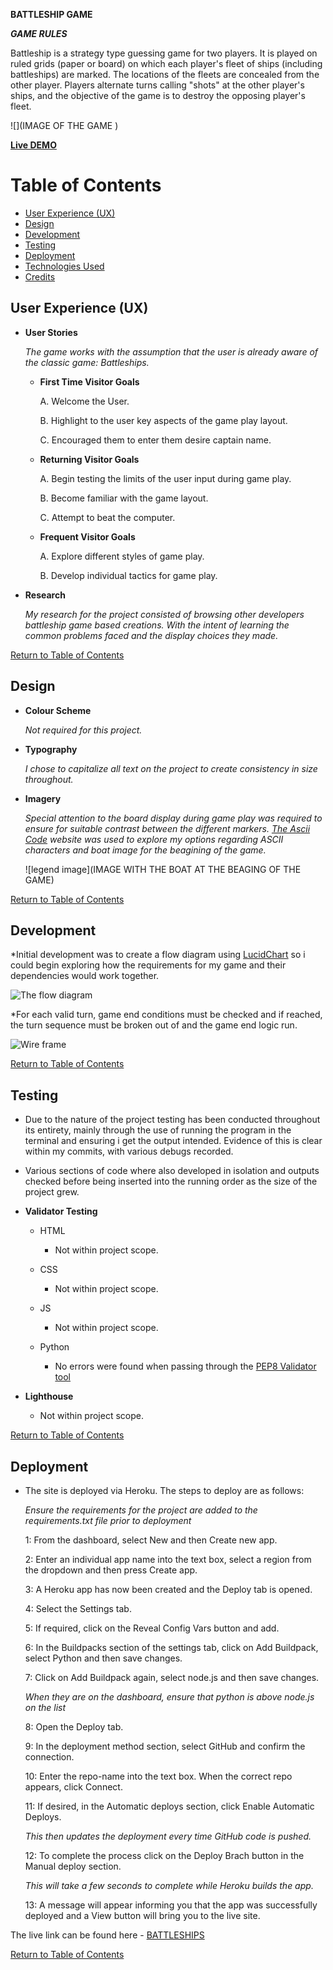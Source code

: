 **BATTLESHIP GAME**

***GAME RULES***

Battleship is a strategy type guessing game for two players. It is played on ruled grids (paper or board) on which each player's fleet of ships (including battleships) are marked. The locations of the fleets are concealed from the other player. Players alternate turns calling "shots" at the other player's ships, and the objective of the game is to destroy the opposing player's fleet.

![](IMAGE OF THE GAME )

**[Live DEMO]( )**


# Table of Contents <a name='contents'></a>

* [User Experience (UX)](#userexperience)
* [Design](#design)
* [Development](#development)
* [Testing](#testing)
* [Deployment](#deployment)
* [Technologies Used](#tech)
* [Credits](#credits)


## User Experience (UX) <a name='userexperience'></a>

- **User Stories**

    *The game works with the assumption that the user is already aware of the classic game: Battleships.*

    + **First Time Visitor Goals**
    
        A. Welcome the User.

        B. Highlight to the user key aspects of the game play layout.

        C. Encouraged them to enter them desire captain name.

    + **Returning Visitor Goals**

        A. Begin testing the limits of the user input during game play.  

        B. Become familiar with the game layout.

        C. Attempt to beat the computer.

    + **Frequent Visitor Goals**

        A. Explore different styles of game play.

        B. Develop individual tactics for game play.

- **Research**

    *My research for the project consisted of browsing other developers battleship game based creations. With the intent of learning the common problems faced and the display choices they made.*

[Return to Table of Contents](#contents)


## Design <a name='design'></a>

- **Colour Scheme**

    *Not required for this project.*

- **Typography**

    *I chose to capitalize all text on the project to create consistency in size throughout.*

- **Imagery**

    *Special attention to the board display during game play was required to ensure for suitable contrast between the different markers. [The Ascii Code](https://theasciicode.com.ar/) website was used to explore my options regarding ASCII characters and boat image for the beagining of the game.*

    ![legend image](IMAGE WITH THE BOAT AT THE BEAGING OF THE GAME) 


[Return to Table of Contents](#contents)

## Development <a name='development'></a>

*Initial development was to create a flow diagram using [LucidChart](https://www.lucidchart.com/pages/) so i could begin exploring how the requirements for my game and their dependencies would work together.

![The flow diagram](/assets/images/pro.jpeg)

*For each valid turn, game end conditions must be checked and if reached, the turn sequence must be broken out of and the game end logic run.


![Wire frame](/assets/images/Wireframe.png)

[Return to Table of Contents](#contents)

## Testing <a name ='testing'></a>  

-  Due to the nature of the project testing has been conducted throughout its entirety, mainly through the use of running the program in the terminal and ensuring i get the output intended. Evidence of this is clear within my commits, with various debugs recorded. 

-  Various sections of code where also developed in isolation and outputs checked before being inserted into the running order as the size of the project grew.  


- **Validator Testing**

    - HTML
        - Not within project scope.

    - CSS
        - Not within project scope.

    - JS
        - Not within project scope.

    - Python
        - No errors were found when passing through the [PEP8 Validator tool](http://pep8online.com/)

- **Lighthouse**

    - Not within project scope.

[Return to Table of Contents](#contents)

## Deployment <a name ='deployment'></a>

- The site is deployed via Heroku. The steps to deploy are as follows:

    *Ensure the requirements for the project are added to the requirements.txt file prior to deployment*

    1: From the dashboard, select New and then Create new app.
    
    2: Enter an individual app name into the text box, select a region from the dropdown and then press Create app.
    
    3: A Heroku app has now been created and the Deploy tab is opened.
    
    4: Select the Settings tab.
    
    5: If required, click on the Reveal Config Vars button and add.
    
    6: In the Buildpacks section of the settings tab, click on Add Buildpack, select Python and then save changes.
    
    7: Click on Add Buildpack again, select node.js and then save changes.

    *When they are on the dashboard, ensure that python is above node.js on the list*
    
    8: Open the Deploy tab.
    
    9: In the deployment method section, select GitHub and confirm the connection.
    
    10: Enter the repo-name into the text box. When the correct repo appears, click Connect.
    
    11: If desired, in the Automatic deploys section, click Enable Automatic Deploys.

    *This then updates the deployment every time GitHub code is pushed.*
    
    12: To complete the process click on the Deploy Brach button in the Manual deploy section. 
        
    *This will take a few seconds to complete while Heroku builds the app.*
    
    13: A message will appear informing you that the app was successfully deployed and a View button will bring you to the live site.

The live link can be found here - [BATTLESHIPS]()

[Return to Table of Contents](#contents)
